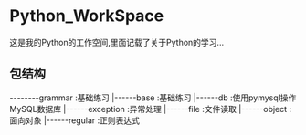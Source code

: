 # Python_WorkSpace
这是我的Python的工作空间,里面记载了关于Python的学习...


## 包结构
\--------grammar					:基础练习
  |------base						:基础练习
  |------db							:使用pymysql操作MySQL数据库
  |------exception					:异常处理
  |------file						:文件读取
  |------object						:面向对象
  |------regular					:正则表达式